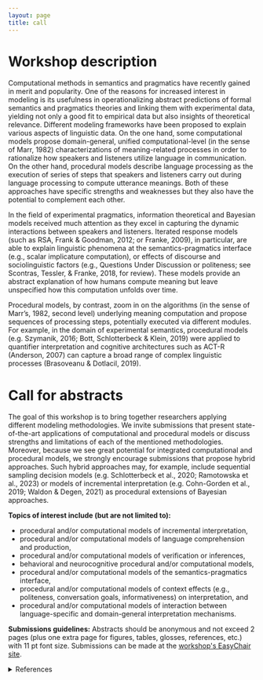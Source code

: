 ```yaml
---
layout: page
title: call
---
```

# Workshop description
Computational methods in semantics and pragmatics have recently gained in merit and popularity. One of the reasons for increased interest in modeling is its usefulness in operationalizing abstract predictions of formal semantics and pragmatics theories and linking them with experimental data, yielding not only a good fit to empirical data but also insights of theoretical relevance. Different modeling frameworks have been proposed to explain various aspects of linguistic data. On the one hand, some computational models propose domain-general, unified computational-level (in the sense of Marr, 1982) characterizations of meaning-related processes in order to rationalize how speakers and listeners utilize language in communication. On the other hand, procedural models describe language processing as the execution of series of steps that speakers and listeners carry out during language processing to compute utterance meanings. Both of these approaches have specific strengths and weaknesses but they also have the potential to complement each other.

In the field of experimental pragmatics, information theoretical and Bayesian models received much attention as they excel in capturing the dynamic interactions between speakers and listeners. Iterated response models (such as RSA, Frank & Goodman, 2012; or Franke, 2009), in particular, are able to explain linguistic phenomena at the semantics-pragmatics interface (e.g., scalar implicature computation), or effects of discourse and sociolinguistic factors (e.g., Questions Under Discussion or politeness; see Scontras, Tessler, & Franke, 2018, for review). These models provide an abstract explanation of how humans compute meaning but leave unspecified how this computation unfolds over time.

Procedural models, by contrast, zoom in on the algorithms (in the sense of Marr’s, 1982, second level) underlying meaning computation and propose sequences of processing steps, potentially executed via different modules. For example, in the domain of experimental semantics, procedural models (e.g. Szymanik, 2016; Bott, Schlotterbeck & Klein, 2019) were applied to quantifier interpretation and cognitive architectures such as ACT-R (Anderson, 2007) can capture a broad range of complex linguistic processes (Brasoveanu & Dotlacil, 2019).

# Call for abstracts

The goal of this workshop is to bring together researchers applying different modeling methodologies. We invite submissions that present state-of-the-art applications of computational and procedural models or discuss strengths and limitations of each of the mentioned methodologies. Moreover, because we see great potential for integrated computational and procedural models, we strongly encourage submissions that propose hybrid approaches. Such hybrid approaches may, for example, include sequential sampling decision models (e.g. Schlotterbeck et al., 2020; Ramotowska et al., 2023) or models of incremental interpretation (e.g. Cohn-Gorden et al., 2019; Waldon & Degen, 2021) as procedural extensions of Bayesian approaches. 

**Topics of interest include (but are not limited to):**
- procedural and/or computational models of incremental interpretation,
- procedural and/or computational models of language comprehension and production, 
- procedural and/or computational models of verification or inferences,
- behavioral and neurocognitive procedural and/or computational models,
- procedural and/or computational models of the semantics-pragmatics interface,
- procedural and/or computational models of context effects (e.g., politeness, conversation goals, informativeness) on interpretation, and
- procedural and/or computational models of interaction between language-specific and domain-general interpretation mechanisms.
 
**Submissions guidelines:**
Abstracts should be anonymous and not exceed 2 pages (plus one extra page for figures, tables, glosses, references, etc.) with 11 pt font size. Submissions can be made at the [workshop's EasyChair site](ttps://easychair.org/conferences/?conf=proscomps2023). 

<details>
  <summary>References</summary>
  <ul>
    <li>
      Anderson, J. R., (2007). How Can the Human Mind Occur in the Physical Universe?, Advances in Cognitive Models and Architectures, Oxford University Press.
    </li>
    <li>
      Bott, Schlotterbeck & Klein (2019). Empty-Set Effects in Quantifier Interpretation. J Seman, 36(1), 99-163.
    </li>
    <li>
      Brasoveanu A., & Dotlacil J. (2020). Computational Cognitive Modeling and Linguistic Theory, Springer.
    </li>
    <li>
      Cohn-Gordon, R., N.D. Goodman, and C. Potts, (2019). An Incremental Iterated Response Model of Pragmatics, Proceedings of the Society for Computation in Linguistics, 2(10).
    </li>
    <li>
      Franke, M. (2009). Signal to Act: Game Theory in Pragmatics. PhD thesis, University of Amsterdam. 
    </li>
    <li>
      Frank, M. C., & Goodman, N. D. (2012). Predicting pragmatic reasoning in language games. Science, 336(6084), 998. 
    </li>
    <li>
      Marr, D. (1982). Vision: A Computational Investigation Into the Human Representation and Processing of Visual Information. San Francisco, CA: W.H. Freeman. 
    </li>
    <li>
      Ramotowska, S., Steinert-Threlkeld, S., van Maanen, L., & Szymanik, J. (2023). Uncovering the Structure of Semantic Representations Using a Computational Model of Decision Making. Cognitive Science, 47(1), e13234. 
    </li>
    <li>
      Schlotterbeck, F., Ramotowska, S., van Maanen, L., & Szymanik, J. (2020). Representational complexity and pragmatics cause the monotonicity effect. In Proceedings of CogSci. 
    </li>
    <li>
      Scontras, G., Tessler, M. H. and Franke, M. (2018). Probabilistic language    understanding: An introduction to the Rational Speech Act framework. Retrieved 2023-4-28 from https://www.problang.org.
    </li>
    <li>
      Szymanik, J. (2016). Quantifiers and Cognition: Logical and Computational Perspectives. Springer.
    </li>
    <li>
      Waldon, B. and Degen, J. (2021) Modeling cross-linguistic production of referring expressions, in Proceedings of the Society for Computation in Linguistics: Vol. 4, Article 20.
    </li>
  </ul>
</details>

